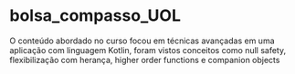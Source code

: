 # bolsa_compasso_UOL
O conteúdo abordado no curso focou em técnicas avançadas em uma aplicação com linguagem Kotlin, foram vistos conceitos como null safety, flexibilização com herança, higher order functions e companion objects

